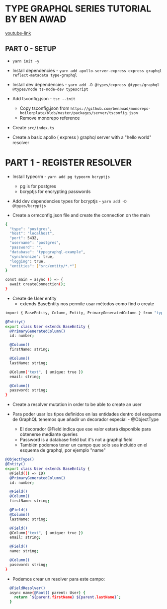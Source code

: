 # TYPE GRAPHQL SERIES TUTORIAL BY BEN AWAD

[youtube-link](https://www.youtube.com/watch?v=8yZImm2A1KE&list=PLN3n1USn4xlma1bBu3Tloe4NyYn9Ko8Gs)

## PART 0 - SETUP

* `yarn init -y`

* Install dependencies - `yarn add apollo-server-express express graphql reflect-metadata type-graphql`

* Install dev dependencies - `yarn add -D @types/express @types/graphql @types/node ts-node-dev typescript`

* Add tsconfig.json - `tsc --init`
  * Copy tsconfig.json from `https://github.com/benawad/monorepo-boilerplate/blob/master/packages/server/tsconfig.json`
  * Remove monorepo reference

* Create `src/index.ts`

* Create a basic apollo ( express ) graphql server with a "hello world" resolver

# PART 1 - REGISTER RESOLVER

* Install typeorm - `yarn add pg typeorm bcryptjs`
  * pg is for postgres
  * bcryptjs for encrypting passwords
  
* Add dev dependencies types for bcryptjs - `yarn add -D @types/bcryptjs`

* Create a ormconfig.json file and create the connection on the main

```bash
{
  "type": "postgres",
  "host": "localhost",
  "port": 5432,
  "username": "postgres",
  "password": "",
  "database": "typegraphql-example",
  "synchronize": true,
  "logging": true,
  "entities": ["src/entity/*.*"]
}
```

```bash
const main = async () => {
  await createConnection();
}
```

* Create de User entity
  * extends BaseEntity nos permite usar métodos como find o create

```bash
import { BaseEntity, Column, Entity, PrimaryGeneratedColumn } from "typeorm";

@Entity()
export class User extends BaseEntity {
  @PrimaryGeneratedColumn()
  id: number;

  @Column()
  firstName: string;

  @Column()
  lastName: string;

  @Column("text", { unique: true })
  email: string;

  @Column()
  password: string;
}
```

* Create a resolver mutation in order to be able to create an user

* Para poder usar los tipos definidos en las entidades dentro del esquema de GraphQL tenemos que añadir un decorador especial - @ObjectType
  * El decorador @Field indica que ese valor estará disponible para obtenerse mediante queries
  * Password is a database field but it's not a graphql field
  * También podemos tener un campo que solo sea incluido en el esquema de graphql, por ejemplo "name"

```bash
@ObjectType()
@Entity()
export class User extends BaseEntity {
  @Field(() => ID)
  @PrimaryGeneratedColumn()
  id: number;

  @Field()
  @Column()
  firstName: string;

  @Field()
  @Column()
  lastName: string;

  @Field()
  @Column("text", { unique: true })
  email: string;

  @Field()
  name: string;

  @Column()
  password: string;
}
````

* Podemos crear un resolver para este campo:

```bash
  @FieldResolver()
  async name(@Root() parent: User) {
    return `${parent.firstName} ${parent.lastName}`;
  }
```
